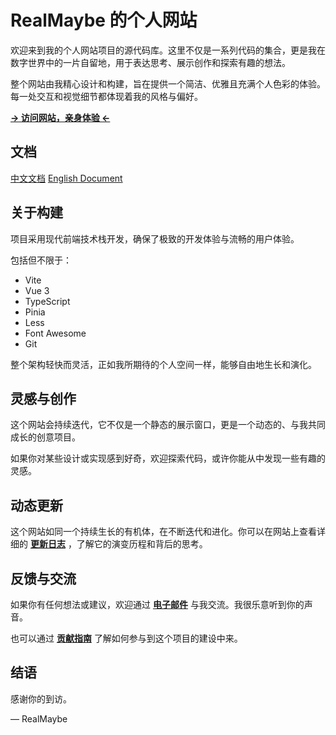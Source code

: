 # RealMaybe 的个人网站

欢迎来到我的个人网站项目的源代码库。这里不仅是一系列代码的集合，更是我在数字世界中的一片自留地，用于表达思考、展示创作和探索有趣的想法。

整个网站由我精心设计和构建，旨在提供一个简洁、优雅且充满个人色彩的体验。每一处交互和视觉细节都体现着我的风格与偏好。

**[→ 访问网站，亲身体验 ←](https://www.realmaybe0429.space/index)**

## 文档

[中文文档](./README.md)
[English Document](./docs/README.en.md)

## 关于构建

项目采用现代前端技术栈开发，确保了极致的开发体验与流畅的用户体验。

包括但不限于：

- Vite
- Vue 3
- TypeScript
- Pinia
- Less
- Font Awesome
- Git

整个架构轻快而灵活，正如我所期待的个人空间一样，能够自由地生长和演化。

## 灵感与创作

这个网站会持续迭代，它不仅是一个静态的展示窗口，更是一个动态的、与我共同成长的创意项目。

如果你对某些设计或实现感到好奇，欢迎探索代码，或许你能从中发现一些有趣的灵感。

## 动态更新

这个网站如同一个持续生长的有机体，在不断迭代和进化。你可以在网站上查看详细的 **[更新日志](https://www.realmaybe0429.space/change-log)** ，了解它的演变历程和背后的思考。

## 反馈与交流

如果你有任何想法或建议，欢迎通过 **[电子邮件](mailto:realmaybe0429@qq.com)** 与我交流。我很乐意听到你的声音。

也可以通过 **[贡献指南](./CONTRIBUTING.md)** 了解如何参与到这个项目的建设中来。

## 结语

感谢你的到访。

— RealMaybe
